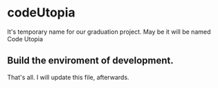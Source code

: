 # codeUtopia
It's temporary name for our graduation project. May be it will be named Code Utopia
## Build the enviroment of development.

That's all. I will update this file, afterwards.
